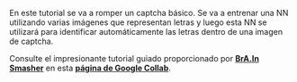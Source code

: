 En este tutorial se va a romper un captcha básico. Se va a entrenar una NN utilizando varias imágenes que representan letras y luego esta NN se utilizará para identificar automáticamente las letras dentro de una imagen de captcha.

Consulte el impresionante tutorial guiado proporcionado por [**BrA.In Smasher**](https://beta.brainsmasher.eu/) en esta [**página de Google Collab**](https://colab.research.google.com/drive/1uiQJpqEj5V2_ijoumSd2noaDJuniTlKq?usp=sharing).
